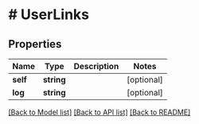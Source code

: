 # # UserLinks

## Properties

Name | Type | Description | Notes
------------ | ------------- | ------------- | -------------
**self** | **string** |  | [optional] 
**log** | **string** |  | [optional] 

[[Back to Model list]](../../README.md#documentation-for-models) [[Back to API list]](../../README.md#documentation-for-api-endpoints) [[Back to README]](../../README.md)


